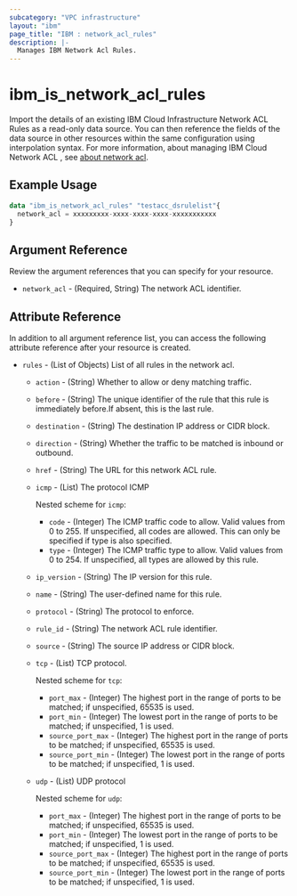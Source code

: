 ```yaml
---
subcategory: "VPC infrastructure"
layout: "ibm"
page_title: "IBM : network_acl_rules"
description: |-
  Manages IBM Network Acl Rules.
---
```


# ibm\_is_network_acl_rules

Import the details of an existing IBM Cloud Infrastructure Network ACL Rules as a read-only data source. You can then reference the fields of the data source in other resources within the same configuration using interpolation syntax. For more information, about managing IBM Cloud Network ACL , see [about network acl](https://cloud.ibm.com/docs/vpc?topic=vpc-using-acls).



## Example Usage

```terraform
data "ibm_is_network_acl_rules" "testacc_dsrulelist"{
  network_acl = xxxxxxxxx-xxxx-xxxx-xxxx-xxxxxxxxxxx
}
```

## Argument Reference

Review the argument references that you can specify for your resource.

- `network_acl` - (Required, String) The network ACL identifier.


## Attribute Reference

In addition to all argument reference list, you can access the following attribute reference after your resource is created.

- `rules` - (List of Objects) List of all rules in the network acl.

  - `action` - (String) Whether to allow or deny matching traffic.
  - `before` - (String) The unique identifier of the rule that this rule is immediately before.If absent, this is the last rule.
  - `destination` - (String) The destination IP address or CIDR block.
  - `direction` - (String) Whether the traffic to be matched is inbound or outbound.
  - `href` - (String) The URL for this network ACL rule.  
  - `icmp` - (List) The protocol ICMP 

    Nested scheme for `icmp`:
    - `code` - (Integer) The ICMP traffic code to allow. Valid values from 0 to 255. If unspecified, all codes are allowed. This can only be specified if type is also specified.
    - `type` - (Integer) The ICMP traffic type to allow. Valid values from 0 to 254. If unspecified, all types are allowed by this rule.
  - `ip_version` - (String) The IP version for this rule.
  - `name` - (String) The user-defined name for this rule.  
  - `protocol` - (String) The protocol to enforce.  
  - `rule_id` - (String) The network ACL rule identifier.
  - `source` - (String) The source IP address or CIDR block.
  - `tcp` - (List) TCP protocol.

    Nested scheme for `tcp`:
    - `port_max` - (Integer) The highest port in the range of ports to be matched; if unspecified, 65535 is used.
    - `port_min` - (Integer) The lowest port in the range of ports to be matched; if unspecified, 1 is used.
    - `source_port_max` - (Integer) The highest port in the range of ports to be matched; if unspecified, 65535 is used.
    - `source_port_min` - (Integer) The lowest port in the range of ports to be matched; if unspecified, 1 is used.
  - `udp` - (List) UDP protocol

    Nested scheme for `udp`:
    - `port_max` - (Integer) The highest port in the range of ports to be matched; if unspecified, 65535 is used.
    - `port_min` - (Integer) The lowest port in the range of ports to be matched; if unspecified, 1 is used.
    - `source_port_max` - (Integer) The highest port in the range of ports to be matched; if unspecified, 65535 is used.
    - `source_port_min` - (Integer) The lowest port in the range of ports to be matched; if unspecified, 1 is used.